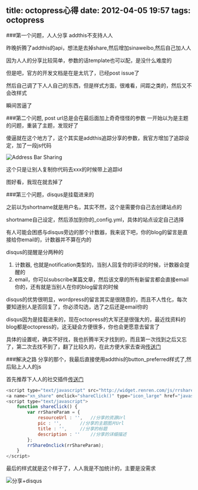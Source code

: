 title: octopress心得
date: 2012-04-05 19:57
tags: octopress
---
<!-- more -->
###第一个问题，人人分享
addthis不支持人人

昨晚折腾了addthis的api，想法是去掉share,然后增加sinaweibo,然后自己加人人

因为人人的分享比较简单，参数的话template也可以配，是没什么难度的

但是吧，官方的开发文档是在是太坑了，已经post issue了

然后自己调了下人人自己的东西，但是样式方面，很难看，间距之类的，然后又不会改样式

瞬间苦逼了

###第二个问题, post url总是会在最后面加上奇奇怪怪的参数
一开始以为是主题的问题，重装了主题，发现好了

傻逼就在这个地方了，这个其实是addthis追踪分享的参数，我官方增加了追踪设定，加了一段js代码

![Address Bar Sharing](http://i1192.photobucket.com/albums/aa325/kongpo0412/ScreenShot2012-04-05at80717PM.png)

这个只是让别人复制你代码去xxx的时候带上追踪id

图好看，我现在就去掉了

###第三个问题，disqus是挂载进来的

之前以为shortname就是用户名，其实不然，这个是需要你自己去创建站点的

shortname自己设定，然后添加到你的_config.yml，具体的站点设定自己选择

有人可能会困惑与disqus旁边的那个计数器，我来说下吧，你的blog的留言是直接给你email的，计数器并不算在内的

disqus的提醒是分两种的

1. 计数器, 也就是notification类型的，当别人回复你的评论的时候，计数器会提醒的
2. email，你可以subscribe某篇文章，然后该文章的所有新留言都会直接email你的，还有就是当别人在你的blog留言的时候

disqus的优势很明显，wordpress的留言其实是很随意的，而且不人性化，每次要知道别人是否回复了，你必须勾选，选了之后还是email你的

disqus因为是挂载进来的，现在octopress的大军还是很强大的，最近找资料的blog都是octopress的，这无疑会方便很多，你也会更愿意去留言了

具体的设置呢，确实不好找，我也折腾半天才找到的，而且第一次找到之后又忘了，第二次去找不到了，翻了比较久的，在此方便大家去查询[传送门](http://disqus.com/account/notifications/)

###解决之路
分享的那个，我最后直接使用addthis的button_preferred样式了,然后贴上人人的js

首先推荐下人人的社交插件[传送门](http://dev.renren.com/website/?widget=plugin)

``` js
<script type="text/javascript" src="http://widget.renren.com/js/rrshare.js"></script>
<a name="xn_share" onclick="shareClick()" type="icon_large" href="javascript:;"></a>
<script type="text/javascript">
	function shareClick() {
		var rrShareParam = {
			resourceUrl : '',	//分享的资源Url
			pic : '',		//分享的主题图片Url
			title : '',		//分享的标题
			description : ''	//分享的详细描述
		};
		rrShareOnclick(rrShareParam);
	}
</script>
```
最后的样式就是这个样子了，人人我是不加统计的，主要是没需求

![分享+disqus](http://i1192.photobucket.com/albums/aa325/kongpo0412/ScreenShot2012-04-05at83243PM.png)
